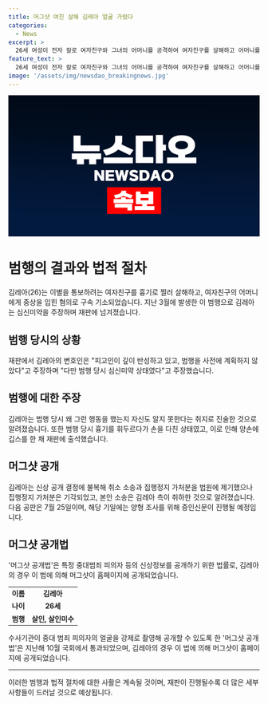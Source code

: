 ```yaml
---
title: 머그샷 여친 살해 김레아 얼굴 가렸다
categories:
  - News
excerpt: >
  26세 여성이 전자 칼로 여자친구와 그녀의 어머니를 공격하여 여자친구를 살해하고 어머니를 중상을 입히는 등의 혐의로 구속 기소됐다. 피의자 측은 심신미약을 주장하며 범행을 사전에 계획하지 않았다고 주장했고, 범행 당시 명백한 심신미약 상태를 주장했다. 이에 검찰은 피의자의 얼굴에 대한 머그샷을 공개하고, 이에 피의자는 이를 불복하는 소송과 가처분을 제기했으나 기각됐다. 다음 공판은 7월 25일에 예정돼 있으며, 해당 기일에는 증인신문이 진행될 예정이다.
feature_text: >
  26세 여성이 전자 칼로 여자친구와 그녀의 어머니를 공격하여 여자친구를 살해하고 어머니를 중상을 입히는 등의 혐의로 구속 기소됐다. 피의자 측은 심신미약을 주장하며 범행을 사전에 계획하지 않았다고 주장했고, 범행 당시 명백한 심신미약 상태를 주장했다. 이에 검찰은 피의자의 얼굴에 대한 머그샷을 공개하고, 이에 피의자는 이를 불복하는 소송과 가처분을 제기했으나 기각됐다. 다음 공판은 7월 25일에 예정돼 있으며, 해당 기일에는 증인신문이 진행될 예정이다.
image: '/assets/img/newsdao_breakingnews.jpg'
---
```


<p><img src="/assets/img/newsdao_breakingnews.jpg" alt="pcversion 속보" /></p>

<h1 data-ke-size="size26">범행의 결과와 법적 절차</h1>

<p data-ke-size="size16">김레아(26)는 이별을 통보하려는 여자친구를 흉기로 찔러 살해하고, 여자친구의 어머니에게 중상을 입힌 혐의로 구속 기소되었습니다. 지난 3월에 발생한 이 범행으로 김레아는 심신미약을 주장하며 재판에 넘겨졌습니다.</p>

<h2 data-ke-size="size24">범행 당시의 상황</h2>

<p data-ke-size="size16">재판에서 김레아의 변호인은 "피고인이 깊이 반성하고 있고, 범행을 사전에 계획하지 않았다"고 주장하며 "다만 범행 당시 심신미약 상태였다"고 주장했습니다.</p>

<h2 data-ke-size="size24">범행에 대한 주장</h2>

<p data-ke-size="size16">김레아는 범행 당시 왜 그런 행동을 했는지 자신도 알지 못한다는 취지로 진술한 것으로 알려졌습니다. 또한 범행 당시 흉기를 휘두르다가 손을 다친 상태였고, 이로 인해 양손에 깁스를 한 채 재판에 출석했습니다.</p>

<h2 data-ke-size="size24">머그샷 공개</h2>

<p data-ke-size="size16">김레아는 신상 공개 결정에 불복해 취소 소송과 집행정지 가처분을 법원에 제기했으나 집행정지 가처분은 기각되었고, 본안 소송은 김레아 측이 취하한 것으로 알려졌습니다. 다음 공판은 7월 25일이며, 해당 기일에는 양형 조사를 위해 증인신문이 진행될 예정입니다.</p>

<h2 data-ke-size="size24">머그샷 공개법</h2>

<p data-ke-size="size16">'머그샷 공개법'은 특정 중대범죄 피의자 등의 신상정보를 공개하기 위한 법률로, 김레아의 경우 이 법에 의해 머그샷이 홈페이지에 공개되었습니다.</p>

<table>
  <tbody>
    <tr>
      <td style="text-align: center; height: 17px;"><b>이름</b></td>
      <td style="text-align: center; height: 17px;"><b>김레아</b></td>
    </tr>
    <tr>
      <td style="text-align: center; height: 17px;"><b>나이</b></td>
      <td style="text-align: center; height: 17px;"><b>26세</b></td>
    </tr>
    <tr>
      <td style="text-align: center; height: 17px;"><b>범행</b></td>
      <td style="text-align: center; height: 17px;"><b>살인, 살인미수</b></td>
    </tr>
  </tbody>
</table>

<p data-ke-size="size16">수사기관이 중대 범죄 피의자의 얼굴을 강제로 촬영해 공개할 수 있도록 한 '머그샷 공개법'은 지난해 10월 국회에서 통과되었으며, 김레아의 경우 이 법에 의해 머그샷이 홈페이지에 공개되었습니다.</p>

<hr>

<p data-ke-size="size16">이러한 범행과 법적 절차에 대한 사활은 계속될 것이며, 재판이 진행될수록 더 많은 세부사항들이 드러날 것으로 예상됩니다.</p>

